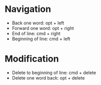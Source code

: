 # Navigation
- Back one word: opt + left
- Forward one word: opt + right
- End of line: cmd + right
- Beginning of line: cmd + left

# Modification
- Delete to beginning of line: cmd + delete
- Delete one word back: opt + delete
